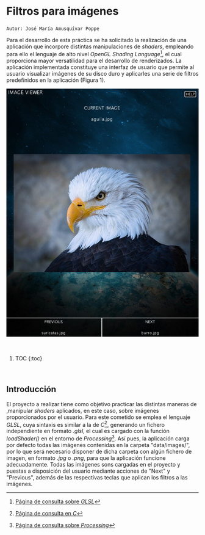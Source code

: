 # Filtros para imágenes

`Autor: José María Amusquívar Poppe`

Para el desarrollo de esta práctica se ha solicitado la realización de una aplicación que incorpore distintas manipulaciones de *shaders*, empleando para ello el lenguaje de alto nivel *OpenGL Shading Language*[^1], el cual proporciona mayor versatilidad para el desarrollo de renderizados. La aplicación implementada constituye una interfaz de usuario que permite al usuario visualizar imágenes de su disco duro y aplicarles una serie de filtros predefinidos en la aplicación (Figura 1).

![](/images/image_viewer/vPrincipal.PNG "Fig. 1: Interfaz de usuario de la aplicación")

<br/>

1. TOC
{:toc}

<br/>

## Introducción

El proyecto a realizar tiene como objetivo practicar las distintas maneras de ,manipular *shaders* aplicados, en este caso, sobre imágenes proporcionados por el usuario. Para este cometido se emplea el lenguaje *GLSL*, cuya sintaxis es similar a la de *C*[^2], generando un fichero independiente en formato *.glsl*, el cual es cargado con la función *loadShader()* en el entorno de *Processing*[^3]. Así pues, la aplicación carga por defecto todas las imágenes contenidas en la carpeta "data/images/", por lo que será necesario disponer de dicha carpeta con algún fichero de imagen, en formato *.jpg* o *.png*, para que la aplicación funcione adecuadamente. Todas las imágenes sons cargadas en el proyecto y puestas a disposición del usuario mediante acciones de "Next" y "Previous", además de las respectivas teclas que aplican los filtros a las imágenes.



[^1]: [Página de consulta sobre *GLSL*](https://www.khronos.org/opengl/wiki/Core_Language_(GLSL))
[^2]: [Página de consulta en *C*](https://es.wikipedia.org/wiki/C_(lenguaje_de_programaci%C3%B3n))
[^3]: [Página de consulta sobre *Processing*](https://processing.org/)
[^4]: [Página de consulta sobre *ID3*](https://id3.org/)
[^5]: [Página de consulta sobre *TimeUnit*](https://docs.oracle.com/javase/7/docs/api/java/util/concurrent/TimeUnit.html)
[^6]: [Página de consulta sobre *Mixkit*](https://mixkit.co/free-stock-music/)
